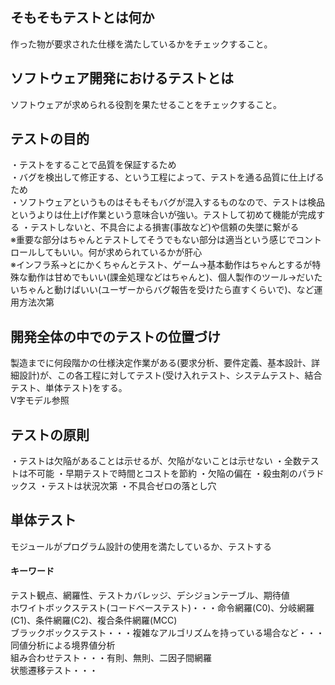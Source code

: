 ## そもそもテストとは何か
作った物が要求された仕様を満たしているかをチェックすること。

## ソフトウェア開発におけるテストとは
ソフトウェアが求められる役割を果たせることをチェックすること。

## テストの目的
・テストをすることで品質を保証するため  
・バグを検出して修正する、という工程によって、テストを通る品質に仕上げるため  
・ソフトウェアというものはそもそもバグが混入するものなので、テストは検品というよりは仕上げ作業という意味合いが強い。テストして初めて機能が完成する
・テストしないと、不具合による損害(事故など)や信頼の失墜に繋がる  
※重要な部分はちゃんとテストしてそうでもない部分は適当という感じでコントロールしてもいい。何が求められているかが肝心  
※インフラ系→とにかくちゃんとテスト、ゲーム→基本動作はちゃんとするが特殊な動作は甘めでもいい(課金処理などはちゃんと)、個人製作のツール→だいたいちゃんと動けばいい(ユーザーからバグ報告を受けたら直すくらいで)、など運用方法次第  

## 開発全体の中でのテストの位置づけ
製造までに何段階かの仕様決定作業がある(要求分析、要件定義、基本設計、詳細設計)が、この各工程に対してテスト(受け入れテスト、システムテスト、結合テスト、単体テスト)をする。  
V字モデル参照  

## テストの原則
・テストは欠陥があることは示せるが、欠陥がないことは示せない
・全数テストは不可能
・早期テストで時間とコストを節約
・欠陥の偏在
・殺虫剤のパラドックス
・テストは状況次第
・不具合ゼロの落とし穴

## 単体テスト
モジュールがプログラム設計の使用を満たしているか、テストする

#### キーワード
テスト観点、網羅性、テストカバレッジ、デシジョンテーブル、期待値  
ホワイトボックステスト(コードベーステスト)・・・命令網羅(C0)、分岐網羅(C1)、条件網羅(C2)、複合条件網羅(MCC)  
ブラックボックステスト・・・複雑なアルゴリズムを持っている場合など・・・同値分析による境界値分析  
組み合わせテスト・・・有則、無則、二因子間網羅  
状態遷移テスト・・・
